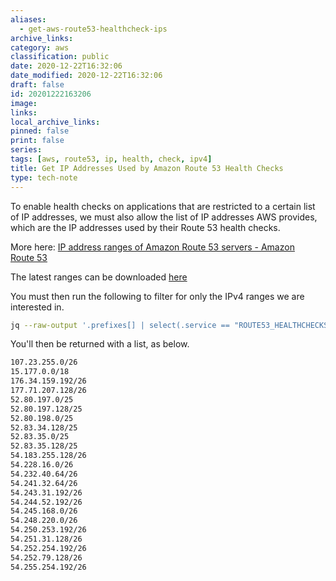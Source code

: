 ```yaml
---
aliases:
  - get-aws-route53-healthcheck-ips
archive_links: 
category: aws
classification: public
date: 2020-12-22T16:32:06
date_modified: 2020-12-22T16:32:06
draft: false
id: 20201222163206
image: 
links: 
local_archive_links: 
pinned: false
print: false
series: 
tags: [aws, route53, ip, health, check, ipv4]
title: Get IP Addresses Used by Amazon Route 53 Health Checks
type: tech-note
---
```


To enable health checks on applications that are restricted to a certain list of IP addresses, we must also allow the list of IP addresses AWS provides, which are the IP addresses used by their Route 53 health checks.

More here: [IP address ranges of Amazon Route 53 servers - Amazon Route 53](https://docs.aws.amazon.com/Route53/latest/DeveloperGuide/route-53-ip-addresses.html)

The latest ranges can be downloaded [here](https://ip-ranges.amazonaws.com/ip-ranges.json)

You must then run the following to filter for only the IPv4 ranges we are interested in. 

```sh
jq --raw-output '.prefixes[] | select(.service == "ROUTE53_HEALTHCHECKS") | .ip_prefix' ip-ranges.json | sort --unique
```

You'll then be returned with a list, as below.

```sh
107.23.255.0/26
15.177.0.0/18
176.34.159.192/26
177.71.207.128/26
52.80.197.0/25
52.80.197.128/25
52.80.198.0/25
52.83.34.128/25
52.83.35.0/25
52.83.35.128/25
54.183.255.128/26
54.228.16.0/26
54.232.40.64/26
54.241.32.64/26
54.243.31.192/26
54.244.52.192/26
54.245.168.0/26
54.248.220.0/26
54.250.253.192/26
54.251.31.128/26
54.252.254.192/26
54.252.79.128/26
54.255.254.192/26
```